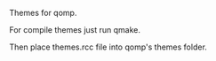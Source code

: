 Themes for qomp.

For compile themes just run qmake.

Then place themes.rcc file into qomp's themes folder.
